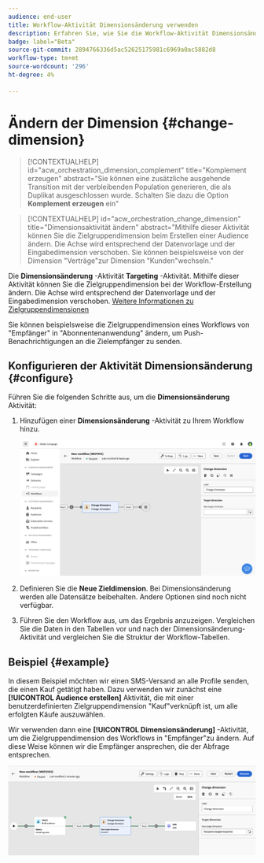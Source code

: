 ```yaml
---
audience: end-user
title: Workflow-Aktivität Dimensionsänderung verwenden
description: Erfahren Sie, wie Sie die Workflow-Aktivität Dimensionsänderung verwenden
badge: label="Beta"
source-git-commit: 2894766336d5ac52625175981c6969a0ac5882d8
workflow-type: tm+mt
source-wordcount: '296'
ht-degree: 4%

---
```



# Ändern der Dimension {#change-dimension}

>[!CONTEXTUALHELP]
>id="acw_orchestration_dimension_complement"
>title="Komplement erzeugen"
>abstract="Sie können eine zusätzliche ausgehende Transition mit der verbleibenden Population generieren, die als Duplikat ausgeschlossen wurde. Schalten Sie dazu die Option **Komplement erzeugen** ein"

>[!CONTEXTUALHELP]
>id="acw_orchestration_change_dimension"
>title="Dimensionsaktivität ändern"
>abstract="Mithilfe dieser Aktivität können Sie die Zielgruppendimension beim Erstellen einer Audience ändern. Die Achse wird entsprechend der Datenvorlage und der Eingabedimension verschoben. Sie können beispielsweise von der Dimension &quot;Verträge&quot;zur Dimension &quot;Kunden&quot;wechseln."

Die **Dimensionsänderung** -Aktivität **Targeting** -Aktivität. Mithilfe dieser Aktivität können Sie die Zielgruppendimension bei der Workflow-Erstellung ändern. Die Achse wird entsprechend der Datenvorlage und der Eingabedimension verschoben. [Weitere Informationen zu Zielgruppendimensionen](../../audience/about-recipients.md#targeting-dimensions)

Sie können beispielsweise die Zielgruppendimension eines Workflows von &quot;Empfänger&quot; in &quot;Abonnentenanwendung&quot; ändern, um Push-Benachrichtigungen an die Zielempfänger zu senden.

## Konfigurieren der Aktivität Dimensionsänderung {#configure}

Führen Sie die folgenden Schritte aus, um die **Dimensionsänderung** Aktivität:

1. Hinzufügen einer **Dimensionsänderung** -Aktivität zu Ihrem Workflow hinzu.

   ![](../assets/workflow-change-dimension.png)

1. Definieren Sie die **Neue Zieldimension**. Bei Dimensionsänderung werden alle Datensätze beibehalten. Andere Optionen sind noch nicht verfügbar.

1. Führen Sie den Workflow aus, um das Ergebnis anzuzeigen. Vergleichen Sie die Daten in den Tabellen vor und nach der Dimensionsänderung-Aktivität und vergleichen Sie die Struktur der Workflow-Tabellen.

## Beispiel {#example}

In diesem Beispiel möchten wir einen SMS-Versand an alle Profile senden, die einen Kauf getätigt haben. Dazu verwenden wir zunächst eine **[!UICONTROL Audience erstellen]** Aktivität, die mit einer benutzerdefinierten Zielgruppendimension &quot;Kauf&quot;verknüpft ist, um alle erfolgten Käufe auszuwählen.

Wir verwenden dann eine **[!UICONTROL Dimensionsänderung]** -Aktivität, um die Zielgruppendimension des Workflows in &quot;Empfänger&quot;zu ändern. Auf diese Weise können wir die Empfänger ansprechen, die der Abfrage entsprechen.

![](../assets/workflow-change-dimension-example.png)
